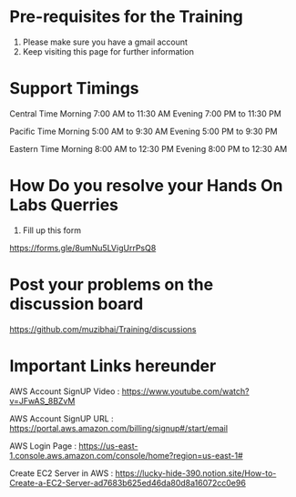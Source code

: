 # Pre-requisites for the Training

1. Please make sure you have a gmail account
2. Keep visiting this page for further information

# Support Timings

Central Time 
Morning 7:00 AM to 11:30 AM
Evening 7:00 PM to 11:30 PM

Pacific Time
Morning 5:00 AM to 9:30 AM
Evening 5:00 PM to 9:30 PM

Eastern Time 
Morning 8:00 AM to 12:30 PM
Evening 8:00 PM to 12:30 AM

# How Do you resolve your Hands On Labs Querries 

1. Fill up this form

https://forms.gle/8umNu5LVigUrrPsQ8

# Post your problems on the discussion board 

https://github.com/muzibhai/Training/discussions



# Important Links hereunder

AWS Account SignUP Video : https://www.youtube.com/watch?v=JFwAS_8BZvM

AWS Account SignUP URL : https://portal.aws.amazon.com/billing/signup#/start/email

AWS Login Page : https://us-east-1.console.aws.amazon.com/console/home?region=us-east-1#

Create EC2 Server in AWS : https://lucky-hide-390.notion.site/How-to-Create-a-EC2-Server-ad7683b625ed46da80d8a16072cc0e96


